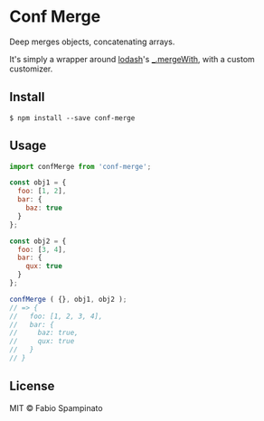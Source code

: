 # Conf Merge

Deep merges objects, concatenating arrays.

It's simply a wrapper around [lodash](https://lodash.com)'s [_.mergeWith](https://lodash.com/docs/4.17.4#mergeWith), with a custom customizer.

## Install

```shell
$ npm install --save conf-merge
```

## Usage

```js
import confMerge from 'conf-merge';

const obj1 = {
  foo: [1, 2],
  bar: {
    baz: true
  }
};

const obj2 = {
  foo: [3, 4],
  bar: {
    qux: true
  }
};

confMerge ( {}, obj1, obj2 );
// => {
//   foo: [1, 2, 3, 4],
//   bar: {
//     baz: true,
//     qux: true
//   }
// }
```

## License

MIT © Fabio Spampinato
